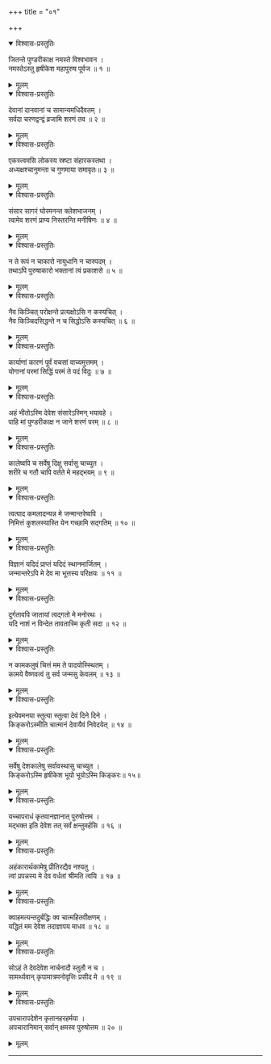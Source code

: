 +++
title = "०१"

+++


<details open><summary>विश्वास-प्रस्तुतिः</summary>

जितन्ते पुण्डरीकाक्ष नमस्ते विश्वभावन ।  
नमस्तेऽस्तु हृषीकेश महापुरुष पूर्वज ॥ १ ॥
</details>

<details><summary>मूलम्</summary>

जितन्ते पुण्डरीकाक्ष नमस्ते विश्वभावन ।  
नमस्तेऽस्तु हृषीकेश महापुरुष पूर्वज ॥ १ ॥
</details>


<details open><summary>विश्वास-प्रस्तुतिः</summary>

देवानां दानवानां च सामान्यमधिदैवतम् ।  
सर्वदा चरणद्वन्द्वं व्रजामि शरणं तव ॥ २ ॥
</details>

<details><summary>मूलम्</summary>

देवानां दानवानां च सामान्यमधिदैवतम् ।  
सर्वदा चरणद्वन्द्वं व्रजामि शरणं तव ॥ २ ॥
</details>


<details open><summary>विश्वास-प्रस्तुतिः</summary>

एकस्त्वमसि लोकस्य स्रष्टा संहारकस्तथा ।  
अध्यक्षश्चानुमन्ता च गुणमाया समावृतः॥ ३ ॥
</details>

<details><summary>मूलम्</summary>

एकस्त्वमसि लोकस्य स्रष्टा संहारकस्तथा ।  
अध्यक्षश्चानुमन्ता च गुणमाया समावृतः॥ ३ ॥
</details>


<details open><summary>विश्वास-प्रस्तुतिः</summary>

संसार सागरं घोरमनन्त क्लेशभाजनम् ।  
त्वामेव शरणं प्राप्य निस्तरन्ति मनीषिणः ॥ ४ ॥
</details>

<details><summary>मूलम्</summary>

संसार सागरं घोरमनन्त क्लेशभाजनम् ।  
त्वामेव शरणं प्राप्य निस्तरन्ति मनीषिणः ॥ ४ ॥
</details>


<details open><summary>विश्वास-प्रस्तुतिः</summary>

न ते रूपं न चाकारो नायुधानि न चास्पदम् ।  
तथाऽपि पुरुषाकारो भक्तानां त्वं प्रकाशसे ॥ ५ ॥
</details>

<details><summary>मूलम्</summary>

न ते रूपं न चाकारो नायुधानि न चास्पदम् ।  
तथाऽपि पुरुषाकारो भक्तानां त्वं प्रकाशसे ॥ ५ ॥
</details>


<details open><summary>विश्वास-प्रस्तुतिः</summary>

नैव किञ्चित् परोक्षन्ते प्रत्यक्षोऽसि न कस्यचित् ।  
नैव किञ्चिदसिद्धन्ते न च सिद्धोऽसि कस्यचित् ॥ ६ ॥
</details>

<details><summary>मूलम्</summary>

नैव किञ्चित् परोक्षन्ते प्रत्यक्षोऽसि न कस्यचित् ।  
नैव किञ्चिदसिद्धन्ते न च सिद्धोऽसि कस्यचित् ॥ ६ ॥
</details>


<details open><summary>विश्वास-प्रस्तुतिः</summary>

कार्याणां कारणं पूर्वं वचसां वाच्यमुत्तमम् ।  
योगानां परमां सिद्धिं परमं ते पदं विदुः ॥ ७ ॥
</details>

<details><summary>मूलम्</summary>

कार्याणां कारणं पूर्वं वचसां वाच्यमुत्तमम् ।  
योगानां परमां सिद्धिं परमं ते पदं विदुः ॥ ७ ॥
</details>


<details open><summary>विश्वास-प्रस्तुतिः</summary>

अहं भीतोऽस्मि देवेश संसारेऽस्मिन् भयावहे ।  
पाहि मां पुण्डरीकाक्ष न जाने शरणं परम् ॥ ८ ॥
</details>

<details><summary>मूलम्</summary>

अहं भीतोऽस्मि देवेश संसारेऽस्मिन् भयावहे ।  
पाहि मां पुण्डरीकाक्ष न जाने शरणं परम् ॥ ८ ॥
</details>


<details open><summary>विश्वास-प्रस्तुतिः</summary>

कालेष्वपि च सर्वेषु दिक्षु सर्वासु चाच्युत ।  
शरीरे च गतौ चापि वर्तते मे महद्भयम् ॥ ९ ॥
</details>

<details><summary>मूलम्</summary>

कालेष्वपि च सर्वेषु दिक्षु सर्वासु चाच्युत ।  
शरीरे च गतौ चापि वर्तते मे महद्भयम् ॥ ९ ॥
</details>


<details open><summary>विश्वास-प्रस्तुतिः</summary>

त्वत्पाद कमलादन्यन्न मे जन्मान्तरेष्वपि ।  
निमित्तं कुशलस्यास्ति येन गच्छामि सद्गतिम् ॥ १० ॥
</details>

<details><summary>मूलम्</summary>

त्वत्पाद कमलादन्यन्न मे जन्मान्तरेष्वपि ।  
निमित्तं कुशलस्यास्ति येन गच्छामि सद्गतिम् ॥ १० ॥
</details>


<details open><summary>विश्वास-प्रस्तुतिः</summary>

विज्ञानं यदिदं प्राप्तं यदिदं स्थानमार्जितम् ।  
जन्मान्तरेऽपि मे देव मा भूत्तस्य परिक्षयः ॥ ११ ॥
</details>

<details><summary>मूलम्</summary>

विज्ञानं यदिदं प्राप्तं यदिदं स्थानमार्जितम् ।  
जन्मान्तरेऽपि मे देव मा भूत्तस्य परिक्षयः ॥ ११ ॥
</details>


<details open><summary>विश्वास-प्रस्तुतिः</summary>

दुर्गतावपि जातायां त्वद्गतो मे मनोरथः ।  
यदि नाशं न विन्देत तावतास्मि कृती सदा ॥ १२ ॥
</details>

<details><summary>मूलम्</summary>

दुर्गतावपि जातायां त्वद्गतो मे मनोरथः ।  
यदि नाशं न विन्देत तावतास्मि कृती सदा ॥ १२ ॥
</details>


<details open><summary>विश्वास-प्रस्तुतिः</summary>

न कामकलुषं चित्तं मम ते पादयोस्स्थितम् ।  
कामये वैष्णवत्वं तु सर्व जन्मसु केवलम् ॥ १३ ॥
</details>

<details><summary>मूलम्</summary>

न कामकलुषं चित्तं मम ते पादयोस्स्थितम् ।  
कामये वैष्णवत्वं तु सर्व जन्मसु केवलम् ॥ १३ ॥
</details>


<details open><summary>विश्वास-प्रस्तुतिः</summary>

इत्येवमनया स्तुत्या स्तुत्वा देवं दिने दिने ।  
किङ्करोऽस्मीति चात्मानं देवायैवं निवेदयेत् ॥ १४ ॥
</details>

<details><summary>मूलम्</summary>

इत्येवमनया स्तुत्या स्तुत्वा देवं दिने दिने ।  
किङ्करोऽस्मीति चात्मानं देवायैवं निवेदयेत् ॥ १४ ॥
</details>


<details open><summary>विश्वास-प्रस्तुतिः</summary>

सर्वेषु देशकालेषु सर्वावस्थासु चाच्युत ।  
किङ्करोऽस्मि हृषीकेश भूयो भूयोऽस्मि किङ्करः॥ १५॥
</details>

<details><summary>मूलम्</summary>

सर्वेषु देशकालेषु सर्वावस्थासु चाच्युत ।  
किङ्करोऽस्मि हृषीकेश भूयो भूयोऽस्मि किङ्करः॥ १५॥
</details>


<details open><summary>विश्वास-प्रस्तुतिः</summary>

यच्चापराधं कृतवानज्ञानात् पुरुषोत्तम ।  
मद्भक्त इति देवेश तत् सर्वं क्षन्तुमर्हसि ॥ १६ ॥
</details>

<details><summary>मूलम्</summary>

यच्चापराधं कृतवानज्ञानात् पुरुषोत्तम ।  
मद्भक्त इति देवेश तत् सर्वं क्षन्तुमर्हसि ॥ १६ ॥
</details>


<details open><summary>विश्वास-प्रस्तुतिः</summary>

अहंकारार्थकामेषु प्रीतिरद्यैव नश्यतु ।  
त्वां प्रपन्नस्य मे देव वर्धतां श्रीमति त्वयि ॥ १७ ॥
</details>

<details><summary>मूलम्</summary>

अहंकारार्थकामेषु प्रीतिरद्यैव नश्यतु ।  
त्वां प्रपन्नस्य मे देव वर्धतां श्रीमति त्वयि ॥ १७ ॥
</details>


<details open><summary>विश्वास-प्रस्तुतिः</summary>

क्वाहमत्यन्तदुर्बद्धिः क्व चात्महितवीक्षणम् ।  
यद्धितं मम देवेश तदाज्ञापय माधव ॥ १८ ॥
</details>

<details><summary>मूलम्</summary>

क्वाहमत्यन्तदुर्बद्धिः क्व चात्महितवीक्षणम् ।  
यद्धितं मम देवेश तदाज्ञापय माधव ॥ १८ ॥
</details>


<details open><summary>विश्वास-प्रस्तुतिः</summary>

सोऽहं ते देवदेवेश नार्चनादौ स्तुतौ न च ।  
सामर्थ्यवान् कृपामात्रमनोवृत्तिः प्रसीद मे ॥ १९ ॥
</details>

<details><summary>मूलम्</summary>

सोऽहं ते देवदेवेश नार्चनादौ स्तुतौ न च ।  
सामर्थ्यवान् कृपामात्रमनोवृत्तिः प्रसीद मे ॥ १९ ॥
</details>


<details open><summary>विश्वास-प्रस्तुतिः</summary>

उपचारापदेशेन कृतानहरहर्मया ।  
अपचारानिमान् सर्वान् क्षमस्व पुरुषोत्तम ॥ २० ॥
</details>

<details><summary>मूलम्</summary>

उपचारापदेशेन कृतानहरहर्मया ।  
अपचारानिमान् सर्वान् क्षमस्व पुरुषोत्तम ॥ २० ॥
</details>

****
